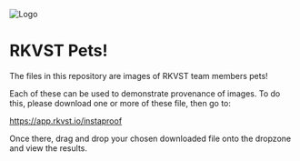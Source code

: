 ![Logo](https://github.com/rkvst/instaproof-samples/blob/e1bc70e2d6730ffd71f0d7b21b37a6222834aa5d/RKVST_Logo_CMYK_Large.png)


# RKVST Pets!

The files in this repository are images of RKVST team members pets! 

Each of these can be used to demonstrate provenance of images. To do this, please download one or more of these file, then go to:

https://app.rkvst.io/instaproof

Once there, drag and drop your chosen downloaded file onto the dropzone and view the results.

